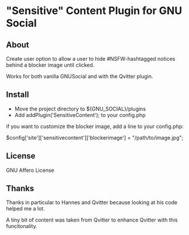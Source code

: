 # "Sensitive" Content Plugin for GNU Social

## About

Create user option to allow a user to hide #NSFW-hashtagged notices behind a blocker image until clicked.

Works for both vanilla GNUSocial and with the Qvitter plugin.

## Install

- Move the project directory to ${GNU_SOCIAL}/plugins
- Add addPlugin('SensitiveContent'); to your config.php

if you want to customize the blocker image, add a line to your config.php:

  $config['site']['sensitivecontent']['blockerimage'] = "/path/to/image.jpg";

## License

GNU Affero License

## Thanks

Thanks in particular to Hannes and Qvitter because looking at his code helped me a lot.

A tiny bit of content was taken from Qvitter to enhance Qvitter with this funcitonality.
